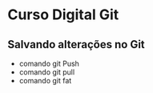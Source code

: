 # Curso Digital Git



## Salvando alterações no Git
* comando git Push
* comando git pull
* comando git fat

